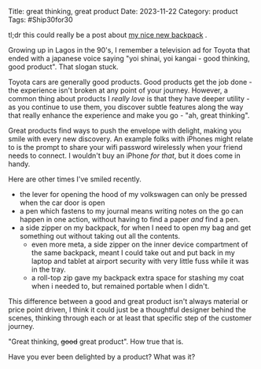 Title: great thinking, great product
Date: 2023-11-22
Category: product
Tags: #Ship30for30

tl;dr this could really be a post about [my nice new backpack](https://www.moleskine.com/en-us/shop/bags/backpacks/metro-backpack/rolltop-backpack-black-8056420854206.html) . 

Growing up in Lagos in the 90's, I remember a television ad for Toyota that ended with a japanese voice saying "yoi shinai, yoi kangai - good thinking, good product". That slogan stuck.

Toyota cars are generally good products. Good products get the job done - the experience isn't broken at any point of your journey. However, a common thing about products I *really love* is that they have deeper utility  - as you continue to use them, you discover subtle features along the way that really enhance the experience and make you go - "ah, great thinking". 

Great products find ways to push the envelope with delight, making you smile with every new discovery. An example folks with iPhones might relate to is the prompt to share your wifi password wirelessly when your friend needs to connect. I wouldn't buy an iPhone *for that*, but it does come in handy.

Here are other times I've smiled recently.

- the lever for opening the hood of my volkswagen can only be pressed when the car door is open
- a pen which fastens to my journal means writing notes on the go can happen in one action, without having to find a paper *and* find a pen.
- a side zipper on my backpack, for when I need to open my bag and get something out without taking out all the contents. 
	- even more meta, a side zipper on the inner device compartment of the same backpack, meant I could take out and put back in my laptop and tablet at airport security with very little fuss while it was in the tray.
	- a roll-top zip gave my backpack extra space  for stashing my coat when i needed to, but remained portable when I didn't.
 
This difference between a good and great product isn't always material or price point driven, I think it could just be a thoughtful designer behind the scenes, thinking through each or at least that specific step of the customer journey.

"Great thinking, ~~good~~ great product". How true that is. 

Have you ever been delighted by a product? What was it? 
